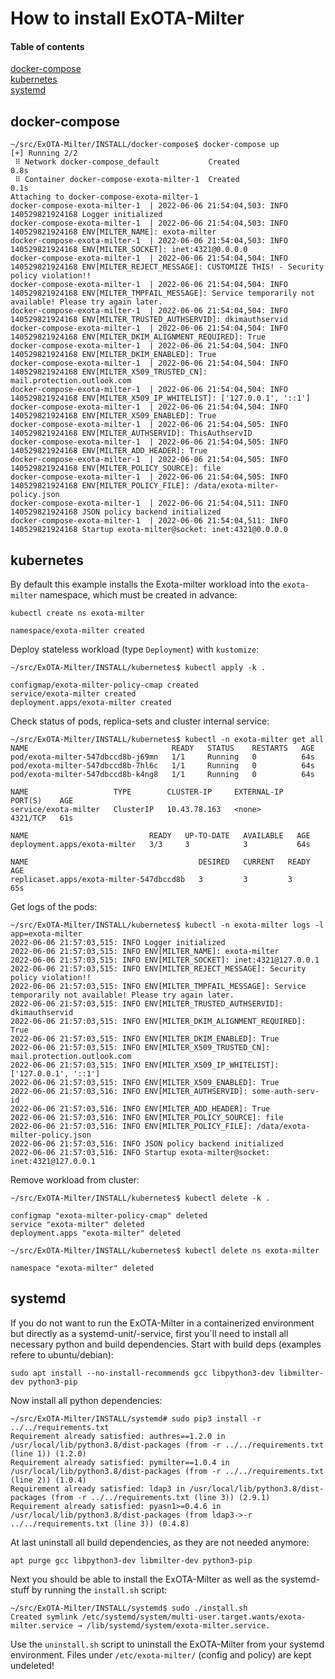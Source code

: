 # How to install ExOTA-Milter

#### Table of contents
[docker-compose](#docker-compose)  
[kubernetes](#kubernetes)  
[systemd](#systemd)  

## docker-compose <a name="docker-compose"/>
```
~/src/ExOTA-Milter/INSTALL/docker-compose$ docker-compose up
[+] Running 2/2
 ⠿ Network docker-compose_default           Created                                                                                                                                                                                     0.8s
 ⠿ Container docker-compose-exota-milter-1  Created                                                                                                                                                                                     0.1s
Attaching to docker-compose-exota-milter-1
docker-compose-exota-milter-1  | 2022-06-06 21:54:04,503: INFO 140529821924168 Logger initialized
docker-compose-exota-milter-1  | 2022-06-06 21:54:04,503: INFO 140529821924168 ENV[MILTER_NAME]: exota-milter
docker-compose-exota-milter-1  | 2022-06-06 21:54:04,503: INFO 140529821924168 ENV[MILTER_SOCKET]: inet:4321@0.0.0.0
docker-compose-exota-milter-1  | 2022-06-06 21:54:04,504: INFO 140529821924168 ENV[MILTER_REJECT_MESSAGE]: CUSTOMIZE THIS! - Security policy violation!!
docker-compose-exota-milter-1  | 2022-06-06 21:54:04,504: INFO 140529821924168 ENV[MILTER_TMPFAIL_MESSAGE]: Service temporarily not available! Please try again later.
docker-compose-exota-milter-1  | 2022-06-06 21:54:04,504: INFO 140529821924168 ENV[MILTER_TRUSTED_AUTHSERVID]: dkimauthservid
docker-compose-exota-milter-1  | 2022-06-06 21:54:04,504: INFO 140529821924168 ENV[MILTER_DKIM_ALIGNMENT_REQUIRED]: True
docker-compose-exota-milter-1  | 2022-06-06 21:54:04,504: INFO 140529821924168 ENV[MILTER_DKIM_ENABLED]: True
docker-compose-exota-milter-1  | 2022-06-06 21:54:04,504: INFO 140529821924168 ENV[MILTER_X509_TRUSTED_CN]: mail.protection.outlook.com
docker-compose-exota-milter-1  | 2022-06-06 21:54:04,504: INFO 140529821924168 ENV[MILTER_X509_IP_WHITELIST]: ['127.0.0.1', '::1']
docker-compose-exota-milter-1  | 2022-06-06 21:54:04,504: INFO 140529821924168 ENV[MILTER_X509_ENABLED]: True
docker-compose-exota-milter-1  | 2022-06-06 21:54:04,505: INFO 140529821924168 ENV[MILTER_AUTHSERVID]: ThisAuthservID
docker-compose-exota-milter-1  | 2022-06-06 21:54:04,505: INFO 140529821924168 ENV[MILTER_ADD_HEADER]: True
docker-compose-exota-milter-1  | 2022-06-06 21:54:04,505: INFO 140529821924168 ENV[MILTER_POLICY_SOURCE]: file
docker-compose-exota-milter-1  | 2022-06-06 21:54:04,505: INFO 140529821924168 ENV[MILTER_POLICY_FILE]: /data/exota-milter-policy.json
docker-compose-exota-milter-1  | 2022-06-06 21:54:04,511: INFO 140529821924168 JSON policy backend initialized
docker-compose-exota-milter-1  | 2022-06-06 21:54:04,511: INFO 140529821924168 Startup exota-milter@socket: inet:4321@0.0.0.0
```

## kubernetes <a name="kubernetes"/>
By default this example installs the Exota-milter workload into the `exota-milter` namespace, which must be created in advance:
```
kubectl create ns exota-milter

namespace/exota-milter created
```
Deploy stateless workload (type `Deployment`) with `kustomize`:
```
~/src/ExOTA-Milter/INSTALL/kubernetes$ kubectl apply -k .

configmap/exota-milter-policy-cmap created
service/exota-milter created
deployment.apps/exota-milter created
```
Check status of pods, replica-sets and cluster internal service:
```
~/src/ExOTA-Milter/INSTALL/kubernetes$ kubectl -n exota-milter get all
NAME                                READY   STATUS    RESTARTS   AGE
pod/exota-milter-547dbccd8b-j69mn   1/1     Running   0          64s
pod/exota-milter-547dbccd8b-7hl6c   1/1     Running   0          64s
pod/exota-milter-547dbccd8b-k4ng8   1/1     Running   0          64s

NAME                   TYPE        CLUSTER-IP     EXTERNAL-IP   PORT(S)    AGE
service/exota-milter   ClusterIP   10.43.78.163   <none>        4321/TCP   61s

NAME                           READY   UP-TO-DATE   AVAILABLE   AGE
deployment.apps/exota-milter   3/3     3            3           64s

NAME                                      DESIRED   CURRENT   READY   AGE
replicaset.apps/exota-milter-547dbccd8b   3         3         3       65s
```
Get logs of the pods:
```
~/src/ExOTA-Milter/INSTALL/kubernetes$ kubectl -n exota-milter logs -l app=exota-milter
2022-06-06 21:57:03,515: INFO Logger initialized
2022-06-06 21:57:03,515: INFO ENV[MILTER_NAME]: exota-milter
2022-06-06 21:57:03,515: INFO ENV[MILTER_SOCKET]: inet:4321@127.0.0.1
2022-06-06 21:57:03,515: INFO ENV[MILTER_REJECT_MESSAGE]: Security policy violation!!
2022-06-06 21:57:03,515: INFO ENV[MILTER_TMPFAIL_MESSAGE]: Service temporarily not available! Please try again later.
2022-06-06 21:57:03,515: INFO ENV[MILTER_TRUSTED_AUTHSERVID]: dkimauthservid
2022-06-06 21:57:03,515: INFO ENV[MILTER_DKIM_ALIGNMENT_REQUIRED]: True
2022-06-06 21:57:03,515: INFO ENV[MILTER_DKIM_ENABLED]: True
2022-06-06 21:57:03,515: INFO ENV[MILTER_X509_TRUSTED_CN]: mail.protection.outlook.com
2022-06-06 21:57:03,515: INFO ENV[MILTER_X509_IP_WHITELIST]: ['127.0.0.1', '::1']
2022-06-06 21:57:03,515: INFO ENV[MILTER_X509_ENABLED]: True
2022-06-06 21:57:03,516: INFO ENV[MILTER_AUTHSERVID]: some-auth-serv-id
2022-06-06 21:57:03,516: INFO ENV[MILTER_ADD_HEADER]: True
2022-06-06 21:57:03,516: INFO ENV[MILTER_POLICY_SOURCE]: file
2022-06-06 21:57:03,516: INFO ENV[MILTER_POLICY_FILE]: /data/exota-milter-policy.json
2022-06-06 21:57:03,516: INFO JSON policy backend initialized
2022-06-06 21:57:03,516: INFO Startup exota-milter@socket: inet:4321@127.0.0.1
```
Remove workload from cluster:
```
~/src/ExOTA-Milter/INSTALL/kubernetes$ kubectl delete -k .

configmap "exota-milter-policy-cmap" deleted
service "exota-milter" deleted
deployment.apps "exota-milter" deleted

~/src/ExOTA-Milter/INSTALL/kubernetes$ kubectl delete ns exota-milter

namespace "exota-milter" deleted
```

## systemd <a name="systemd"/>
If you do not want to run the ExOTA-Milter in a containerized environment but directly as a systemd-unit/-service, first you´ll need to install all necessary python and build dependencies. Start with build deps (examples refere to ubuntu/debian):
```
sudo apt install --no-install-recommends gcc libpython3-dev libmilter-dev python3-pip
```
Now install all python dependencies:
```
~/src/ExOTA-Milter/INSTALL/systemd# sudo pip3 install -r ../../requirements.txt
Requirement already satisfied: authres==1.2.0 in /usr/local/lib/python3.8/dist-packages (from -r ../../requirements.txt (line 1)) (1.2.0)
Requirement already satisfied: pymilter==1.0.4 in /usr/local/lib/python3.8/dist-packages (from -r ../../requirements.txt (line 2)) (1.0.4)
Requirement already satisfied: ldap3 in /usr/local/lib/python3.8/dist-packages (from -r ../../requirements.txt (line 3)) (2.9.1)
Requirement already satisfied: pyasn1>=0.4.6 in /usr/local/lib/python3.8/dist-packages (from ldap3->-r ../../requirements.txt (line 3)) (0.4.8)
```
At last uninstall all build dependencies, as they are not needed anymore:
```
apt purge gcc libpython3-dev libmilter-dev python3-pip
```
Next you should be able to install the ExOTA-Milter as well as the systemd-stuff by running the `install.sh` script:
```
~/src/ExOTA-Milter/INSTALL/systemd$ sudo ./install.sh
Created symlink /etc/systemd/system/multi-user.target.wants/exota-milter.service → /lib/systemd/system/exota-milter.service.
```
Use the `uninstall.sh` script to uninstall the ExOTA-Milter from your systemd environment. Files under `/etc/exota-milter/` (config and policy) are kept undeleted!
